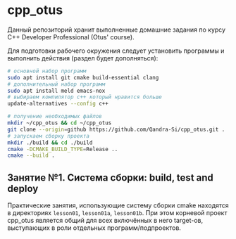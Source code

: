 # cpp_otus

Данный репозиторий хранит выполненные домашние задания по курсу C++ Developer Professional (Otus' course).

Для подготовки рабочего окружения следует установить программы и выполнить действия (раздел будет дополняться):

```bash
# основной набор программ
sudo apt install git cmake build-essential clang
# дополнительный набор программ
sudo apt install meld emacs-nox
# выбираем компилятор c++ который нравится больше
update-alternatives --config c++

# получение необходимых файлов
mkdir ~/cpp_otus && cd ~/cpp_otus
git clone --origin=github https://github.com/Qandra-Si/cpp_otus.git .
# запускаем сборку проекта
mkdir ./build && cd ./build
cmake -DCMAKE_BUILD_TYPE=Release ..
cmake --build .
```

## Занятие №1. Система сборки: build, test and deploy

Практические занятия, использующие систему сборки cmake находятся в директориях `lesson01`, `lesson01a`, `lesson01b`. При этом корневой проект cpp_otus является общий для всех включённых в него target-ов, выступающих в роли отдельных программ/подпроектов.
